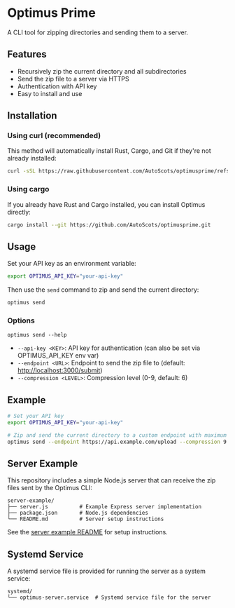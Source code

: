 # Optimus Prime

A CLI tool for zipping directories and sending them to a server.

## Features

- Recursively zip the current directory and all subdirectories
- Send the zip file to a server via HTTPS
- Authentication with API key
- Easy to install and use

## Installation

### Using curl (recommended)

This method will automatically install Rust, Cargo, and Git if they're not already installed:

```bash
curl -sSL https://raw.githubusercontent.com/AutoScots/optimusprime/refs/heads/main/install.sh | bash
```

### Using cargo

If you already have Rust and Cargo installed, you can install Optimus directly:

```bash
cargo install --git https://github.com/AutoScots/optimusprime.git
```

## Usage

Set your API key as an environment variable:

```bash
export OPTIMUS_API_KEY="your-api-key"
```

Then use the `send` command to zip and send the current directory:

```bash
optimus send
```

### Options

```
optimus send --help
```

- `--api-key <KEY>`: API key for authentication (can also be set via OPTIMUS_API_KEY env var)
- `--endpoint <URL>`: Endpoint to send the zip file to (default: <http://localhost:3000/submit>)
- `--compression <LEVEL>`: Compression level (0-9, default: 6)

## Example

```bash
# Set your API key
export OPTIMUS_API_KEY="your-api-key"

# Zip and send the current directory to a custom endpoint with maximum compression
optimus send --endpoint https://api.example.com/upload --compression 9
```

## Server Example

This repository includes a simple Node.js server that can receive the zip files sent by the Optimus CLI:

```
server-example/
├── server.js          # Example Express server implementation
├── package.json       # Node.js dependencies
└── README.md          # Server setup instructions
```

See the [server example README](server-example/README.md) for setup instructions.

## Systemd Service

A systemd service file is provided for running the server as a system service:

```
systemd/
└── optimus-server.service  # Systemd service file for the server
```
